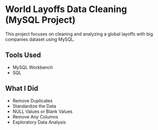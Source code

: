 # World Layoffs Data Cleaning (MySQL Project)

This project focuses on cleaning and analyzing a global layoffs with big companies dataset using MySQL.

## Tools Used
- MySQL Workbench
- SQL

## What I Did
- Remove Duplicates
- Standardize the Data
- NULL Values or Blank Values
- Remove Any Columns
- Exploratory Data Analysis
